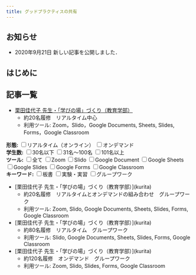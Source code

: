 ```yaml
---
title: グッドプラクティスの共有
---
```


<style type="text/css">

.search-box_label {
    font-weight: bold;
}
.is-hide {
    display: none;
}

</style>


<script type="text/javascript">

var searchBox = '.search-box'; // 絞り込む項目を選択するエリア
var listItem = '.list_item';   // 絞り込み対象のアイテム
var hideClass = 'is-hide';     // 絞り込み対象外の場合に付与されるclass名

$(function() {
    // 絞り込み項目を変更した時
    $(document).on('change', searchBox + ' input', function() {
        search_filter();
    });
});

/**
 * リストの絞り込みを行う
 */
function search_filter() {
    // 非表示状態を解除
    $(listItem).removeClass(hideClass);
    for (var i = 0; i < $(searchBox).length; i++) {
        var name = $(searchBox).eq(i).find('input').attr('name');
        // 選択されている項目を取得
        var searchData = get_selected_input_items(name);
        // 選択されている項目がない、またはALLを選択している場合は飛ばす
        if(searchData.length === 0 || searchData[0] === '') {
            continue;
        }
        // リスト内の各アイテムをチェック
        for (var j = 0; j < $(listItem).length; j++) {
            // アイテムに設定している項目を取得
            var itemData = get_setting_values_in_item($(listItem).eq(j), name);
            // 絞り込み対象かどうかを調べる
            var check = array_match_check(itemData, searchData);
            if(!check) {
                $(listItem).eq(j).addClass(hideClass);
            }
        }
    }
}

/**
 * inputで選択されている値の一覧を取得する
 * @param  {String} name 対象にするinputのname属性の値
 * @return {Array}       選択されているinputのvalue属性の値
 */
function get_selected_input_items(name) {
    var searchData = [];
    $('[name=' + name + ']:checked').each(function() {
        searchData.push($(this).val());
    });
    return searchData;
}

/**
 * リスト内のアイテムに設定している値の一覧を取得する
 * @param  {Object} target 対象にするアイテムのjQueryオブジェクト
 * @param  {String} data   対象にするアイテムのdata属性の名前
 * @return {Array}         対象にするアイテムのdata属性の値
 */
function get_setting_values_in_item(target, data) {
    var itemData = target.data(data);
    if(!Array.isArray(itemData)) {
        itemData = [itemData];
    }
    return itemData;
}

/**
 * 2つの配列内で一致する文字列があるかどうかを調べる
 * @param  {Array} arr1 調べる配列1
 * @param  {Array} arr2 調べる配列2
 * @return {Boolean}    一致する値があるかどうか
 */
function array_match_check(arr1, arr2) {
    // 絞り込み対象かどうかを調べる
    var arrCheck = false;
    for (var i = 0; i < arr1.length; i++) {
        if(arr2.indexOf(arr1[i]) >= 0) {
            arrCheck = true;
            break;
        }
    }
    return arrCheck;
}

</script>
## お知らせ

- 2020年9月21日 新しい記事を公開しました．

## はじめに

## 記事一覧

* [栗田佳代子 先生・「学びの場」づくり（教育学部）](kurita)
  * 約20名履修　リアルタイム中心
  * 利用ツール: Zoom，Slido，Google Documents, Sheets, Slides, Forms，Google Classroom


<form>
    <div class="search-box">
        <span class="search-box_label">形態:</span>
        <input type="checkbox" name="format" value="realtime_online">リアルタイム（オンライン）
        <input type="checkbox" name="format" value="ondemand">オンデマンド
    </div>
    <div class="search-box">
        <span class="search-box_label">学生数:</span>
        <input type="checkbox" name="number" value="lt30">30名以下
        <input type="checkbox" name="number" value="mt30-lt100">31名～100名
        <input type="checkbox" name="number" value="mt100">101名以上
    </div>
    <div class="search-box">
        <span class="search-box_label">ツール:</span>
        <input type="checkbox" name="tool" value="">全て
        <input type="checkbox" name="tool" value="zoom">Zoom
        <input type="checkbox" name="tool" value="slido">Slido
        <input type="checkbox" name="tool" value="google-document">Google Document
        <input type="checkbox" name="tool" value="google-sheets">Google Sheets
        <input type="checkbox" name="tool" value="google-slides">Google Slides
        <input type="checkbox" name="tool" value="google-forms">Google Forms
        <input type="checkbox" name="tool" value="google-classroom">Google Classroom
    </div>
    <div class="search-box">
        <span class="search-box_label">キーワード:</span>
        <input type="checkbox" name="keyword" value="hand-writing">板書
        <input type="checkbox" name="keyword" value="experiment">実験・実習
        <input type="checkbox" name="keyword" value="group-work">グループワーク
    </div>
</form>


<ul class="list">  
<li class="list_item" data-format='["realtime_online", "ondemand"]' data-number='lt30', data-tool='["zoom", "slido", "google-document", "google-sheets", "google-slides", "google-forms", "google-classroom"]' data-keyword='["group-work"]'>
        [栗田佳代子 先生・「学びの場」づくり（教育学部）](kurita)<br>
    <ul>
        <li>約20名履修　リアルタイムとオンデマンドの組み合わせ　グループワーク</li>
        <li>利用ツール: Zoom, Slido, Google Documents, Sheets, Slides, Forms, Google Classroom</li>
    </ul>
</li>
<li class="list_item" data-format='["realtime_online"]' data-number='mt30-lt100', data-tool='["slido", "google-document", "google-sheets", "google-slides", "google-forms", "google-classroom"]' data-keyword='["group-work"]'>
    [栗田佳代子 先生・「学びの場」づくり（教育学部）](kurita)<br>
    <ul>
        <li>約80名履修　リアルタイム　グループワーク</li>
        <li>利用ツール: Slido, Google Documents, Sheets, Slides, Forms, Google Classroom</li>
    </ul>
</li>
<li class="list_item" data-format='["ondemand"]' data-number='mt100', data-tool='["zoom", "slido", "google-slides", "google-forms", "google-classroom"]' data-keyword='["group-work"]'>
    [栗田佳代子 先生・「学びの場」づくり（教育学部）](kurita)<br>
    <ul>
        <li>約120名履修　オンデマンド　グループワーク</li>
        <li>利用ツール: Zoom, Slido, Slides, Forms, Google Classroom</li>
    </ul>
</li>

</ul>